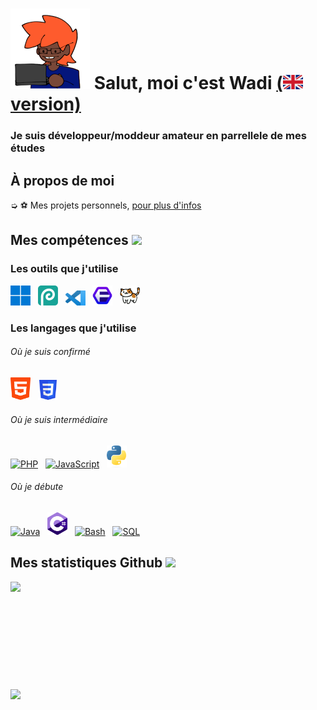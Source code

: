 <h1 style="vertical-align: top;"> <img src="Res\nerd.png"> Salut, moi c'est Wadi <a href="README_EN.md">(<img src="Res\en_flag.png"> version)</a></h1>
<p align='center'>

</p>
<h3>
<div size='20px'> Je suis développeur/moddeur amateur en parrellele de mes études
</h3>
</div>
  
<h2> À propos de moi
</h2>

➭ ⚽ Mes projets personnels, <a href="https://lewadi.github.io/hub/" target="_blank">pour plus d'infos</a>

<h2> Mes compétences <img src = "Res\Dev.gif"> </h2>

<div>

<h3>Les outils que j'utilise</h3>
  
  <a href="https://www.microsoft.com/windows" target="_blank"><img src="Res\windows11.png" alt="Windows" title="Windows" width=32px></a>
    &nbsp;
  <a href="https://www.photopea.com/" target="_blank"><img src="Res\hamdoulilah_c_gratuit.png" alt="Photopea" title="Photopea" width=32px></a>
    &nbsp;
  <a href="https://visualstudio.microsoft.com" target="_blank"><img src="Res\VisualStudioCode.png" alt="Visual Studio Code" title="Visual Studio Code" width=32px></a>
    &nbsp;
    <a href="https://floorp.app/fr" target="_blank"><img src="Res\floorp.png" alt="Floorp" title="Floorp" width=32px></a>
    &nbsp;
  <a href="https://github.com/IcySon55/Kuriimu" target="_blank"><img src="Res\Kuriimu.png" alt="Kuriimu" title="Kuriimu" width=32px></a>
  
<h3>Les langages que j'utilise</h3>
<h6>Où je suis confirmé</h6>
  
  <a href="https://html.spec.whatwg.org" target="_blank"><img src="Res\HTML.png" alt="HTML" title="HTML" width=32px></a>
   &nbsp;
  <a href="https://www.w3.org/TR/CSS/#css" target="_blank"><img src="Res\CSS.png" alt="CSS" title="CSS" width=32px></a>
 
<h6>Où je suis intermédiaire</h6>  
  
  <a href="https://www.php.net" target="_blank"><img src="Res\PHP.png" alt="PHP" title="PHP" width=38px></a>
    &nbsp;
  <a href="https://www.javascript.com" target="_blank"><img src="Res\JavaScript.png" alt="JavaScript" title="JavaScript" width=32px></a>
    &nbsp;
  <a href="https://www.python.org" target="_blank"><img src="Res\Python.png" alt="Python" title="Python" width=32px></a>
  
<h6>Où je débute</h6>
 
  <a href="https://www.java.com/fr" target="_blank"><img src="Res\Java.png" alt="Java" title="Java" width=42px></a>
    &nbsp;
  <a href="https://docs.microsoft.com/fr-fr/dotnet/csharp" target="_blank"><img src="Res\Csharp.png" alt="C#" title="C#" width=32px></a>
    &nbsp;
  <a href="https://www.gnu.org/software/bash" target="_blank"><img src="Res\Bash.png" alt="Bash" title="Bash" width=32px></a>
    &nbsp;
  <a href="https://www.mysql.com/fr" target="_blank"><img src="Res\MySQL.png" alt="SQL" title="SQL" width=42px></a>

</div>

<h2>Mes statistiques Github <img src='Res\Github_logo.gif'> </h2>

<a href="https://github.com/Str4ky/github-readme-stats">
<img align="left" src="https://github-readme-stats.vercel.app/api?username=Str4ky&count_private=true&show_icons=true&theme=tokyonight" />
</a><br><br><br><br><br><br><br><br><br><br>
<a href="https://github.com/Str4ky/convoychat">
<img align="center" src="https://github-readme-stats.vercel.app/api/top-langs/?username=Str4ky&theme=tokyonight" />
</a>
